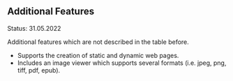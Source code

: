 ## Additional Features

Status: 31.05.2022

Additional features which are not described in the table before.

- Supports the creation of static and dynamic web pages.
- Includes an image viewer which supports several formats (i.e. jpeg, png, tiff, pdf, epub).
